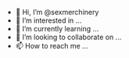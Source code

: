 - 👋 Hi, I’m @sexmerchinery
- 👀 I’m interested in ...
- 🌱 I’m currently learning ...
- 💞️ I’m looking to collaborate on ...
- 📫 How to reach me ...

<!---
sexmerchinery/sexmerchinery is a ✨ special ✨ repository because its `README.md` (this file) appears on your GitHub profile.
You can click the Preview link to take a look at your changes.
--->
